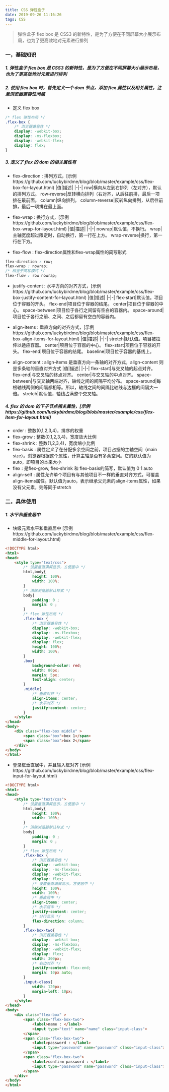 ```yaml
---
title: CSS 弹性盒子
date: 2019-09-26 11:16:26
tags: CSS
---
```


> 弹性盒子 flex box 是 CSS3 的新特性，是为了方便在不同屏幕大小展示布局，也为了更高效地对元素进行排列

<!-- more -->

### 一，基础知识
##### 1. 弹性盒子 flex box 是 CSS3 的新特性，是为了方便在不同屏幕大小展示布局，也为了更高效地对元素进行排列
##### 2. 使用 flex box 时，首先定义一个 dom 节点，添加 flex 属性以及相关属性，注意浏览器兼容性问题
- 定义 flex box 

```css
/* flex 弹性布局 */
.flex-box {
    /* 浏览器兼容性 */
    display: -webkit-box;
    display: -ms-flexbox;
    display: -webkit-flex;
    display: flex;
}
```

##### 3. 定义了 flex 的 dom 的相关属性有
- flex-direction : 排列方式，[示例https://github.com/luckybirdme/blog/blob/master/example/css/flex-box-for-layout.html)
|值|描述|
|-|-|
row|横向从左到右排列（左对齐），默认的排列方式。
row-reverse|反转横向排列（右对齐，从后往前排，最后一项排在最前面。
column|纵向排列。
column-reverse|反转纵向排列，从后往前排，最后一项排在最上面。



- flex-wrap : 换行方式，[示例https://github.com/luckybirdme/blog/blob/master/example/css/flex-box-wrap-for-layout.html)
|值|描述|
|-|-|
nowrap|默认值，不换行。
wrap|主轴宽度超过限定时，自动换行，第一行在上方。
wrap-reverse|换行，第一行在下方。

- flex-flow : flex-direction属性和flex-wrap属性的简写形式 

```css
flex-direction : row;
flex-wrap : nowrap;
/* 相当于简写模式 */
flex-flow : row nowrap;
```

- justify-content : 水平方向的对齐方式，[示例https://github.com/luckybirdme/blog/blob/master/example/css/flex-box-justify-content-for-layout.html)
|值|描述|
|-|-|
flex-start|默认值。项目位于容器的开头。
flex-end|项目位于容器的结尾。
center|项目位于容器的中心。
space-between|项目位于各行之间留有空白的容器内。
space-around|项目位于各行之前、之间、之后都留有空白的容器内。

- align-items : 垂直方向的对齐方式，[示例https://github.com/luckybirdme/blog/blob/master/example/css/flex-box-align-items-for-layout.html)
|值|描述|
|-|-|
stretch|默认值。项目被拉伸以适应容器。
center|项目位于容器的中心。
flex-start|项目位于容器的开头。
flex-end|项目位于容器的结尾。
baseline|项目位于容器的基线上。

- align-content : align-items 是垂直方向一条轴的对齐方式，align-content 则是多条轴的垂直对齐方式
|值|描述|
|-|-|
flex-start|与交叉轴的起点对齐。
flex-end|与交叉轴的终点对齐。
center|与交叉轴的中点对齐。
space-between|与交叉轴两端对齐，轴线之间的间隔平均分布。
space-around|每根轴线两侧的间隔都相等。所以，轴线之间的间隔比轴线与边框的间隔大一倍。
stretch|默认值，轴线占满整个交叉轴。

##### 4. flex 的 dom 的下子节点相关属性，[示例https://github.com/luckybirdme/blog/blob/master/example/css/flex-item-for-layout.html)
- order : 整数(0,1,2,3,4)，排序的权重
- flex-grow : 整数(0,1,2,3,4)，宽度放大比例
- flex-shrink : 整数(1,2,3,4)，宽度缩小比例
- flex-basis : 属性定义了在分配多余空间之前，项目占据的主轴空间（main size）。浏览器根据这个属性，计算主轴是否有多余空间。它的默认值为auto，即项目的本来大小
- flex : 是flex-grow, flex-shrink 和 flex-basis的简写，默认值为 0 1 auto
- align-self : 属性允许单个项目有与其他项目不一样的垂直对齐方式，可覆盖align-items属性。默认值为auto，表示继承父元素的align-items属性，如果没有父元素，则等同于stretch


### 二，具体使用
##### 1. 水平和垂直居中
- 块级元素水平和垂直居中 [示例https://github.com/luckybirdme/blog/blob/master/example/css/flex-middle-for-layout.html)

``` html
<!DOCTYPE html>
<html>
<head>
    <style type="text/css">
        /* 设置垂直满屏显示，方便居中 */
        html,body{
            height: 100%;
            width: 100%;
        }
        /* 清除浏览器默认样式 */
        body{
            padding: 0 ;
            margin: 0 ;
        }
        /* flex 弹性布局 */
        .flex-box {
            /* 浏览器兼容性 */
            display: -webkit-box;
            display: -ms-flexbox;
            display: -webkit-flex;
            display: flex;
            height: 100%;
            width: 100%;
        }
        .box{
            background-color: red;
            width: 80px;
            margin: 5px;
            text-align: center;
        }
        .middle{
            /* 垂直对齐 */
            align-items: center;
            /* 水平对齐 */
            justify-content: center;
        }
    </style>
</head>
<body>
    <div class="flex-box middle" >
        <span class="box">box 1</span>
        <span class="box">box 2</span>
    </div>
</body>
</html>
```

- 登录框垂直居中，并且输入框对齐 [示例https://github.com/luckybirdme/blog/blob/master/example/css/flex-input-for-layout.html)

``` html
<!DOCTYPE html>
<html>
<head>
    <style type="text/css">
        /* 设置垂直满屏显示，方便居中 */
        html,body{
            height: 100%;
            width: 100%;
        }
        /* 清除浏览器默认样式 */
        body{
            padding: 0 ;
            margin: 0 ;
        }
        /* flex 弹性布局 */
        .flex-box {
            /* 浏览器兼容性 */
            display: -webkit-box;
            display: -ms-flexbox;
            display: -webkit-flex;
            display: flex;
            /* 设置垂直满屏显示，方便居中 */
            height: 100%;
            width: 100%;
            /* 垂直居中 */
            align-items: center;
            /* 水平居中 */
            justify-content: center;
            /* 分行显示 */
            flex-direction: column;
        }
        .flex-box-two{
            /* 浏览器兼容性 */
            display: -webkit-box;
            display: -ms-flexbox;
            display: -webkit-flex;
            display: flex;
            width: 300px;
            /* 右边对齐 */
            justify-content: flex-end;
            margin: 10px auto;
        }
        .input-class{
            width: 120px;
            margin-left: 10px;
        }
    </style>
</head>
<body>
    <div class="flex-box" >
        <span class="flex-box-two">
            <label>name : </label>
            <input type="text" name="name" class="input-class">
        </span>
        <span class="flex-box-two">
            <label>password : </label>
            <input type="password" name="password" class="input-class">
        </span>
        <span class="flex-box-two">
            <label>confirm password : </label>
            <input type="password" name="password" class="input-class">
        </span>
    </div>
</body>
</html>
```